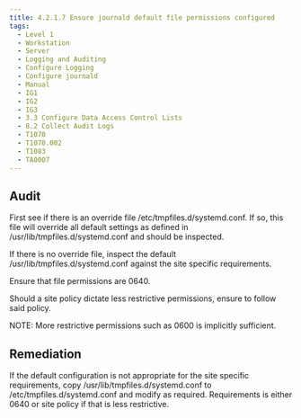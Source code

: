 ```yaml
---
title: 4.2.1.7 Ensure journald default file permissions configured
tags:
  - Level 1
  - Workstation
  - Server
  - Logging and Auditing
  - Configure Logging
  - Configure journald
  - Manual
  - IG1
  - IG2
  - IG3
  - 3.3 Configure Data Access Control Lists
  - 8.2 Collect Audit Logs
  - T1070
  - T1070.002
  - T1083
  - TA0007
---
```


## Audit
First see if there is an override file /etc/tmpfiles.d/systemd.conf. If so, this file will override all default settings as defined in /usr/lib/tmpfiles.d/systemd.conf and
should be inspected.

If there is no override file, inspect the default /usr/lib/tmpfiles.d/systemd.conf
against the site specific requirements.

Ensure that file permissions are 0640.

Should a site policy dictate less restrictive permissions, ensure to follow said policy.

NOTE: More restrictive permissions such as 0600 is implicitly sufficient.

## Remediation
If the default configuration is not appropriate for the site specific requirements, copy
/usr/lib/tmpfiles.d/systemd.conf to /etc/tmpfiles.d/systemd.conf and modify as required. Requirements is either 0640 or site policy if that is less restrictive.
